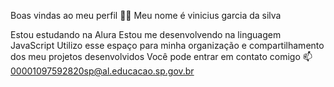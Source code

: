 Boas vindas ao meu perfil 💙💙
Meu nome é vinicius garcia da silva

Estou estudando na Alura
Estou me desenvolvendo na linguagem JavaScript
Utilizo esse espaço para minha organização e compartilhamento dos meu projetos desenvolvidos
Você pode entrar em contato comigo 📫
00001097592820sp@al.educacao.sp.gov.br
